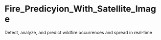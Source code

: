 # Fire_Predicyion_With_Satellite_Image
Detect, analyze, and predict wildfire occurrences and spread in real-time
